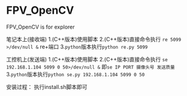 # FPV_OpenCV
FPV_OpenCV is for explorer

笔记本上(接收端)
1.(C++版本)使用脚本
2.(C++版本)直接命令执行 `re 5099 >/dev/null &` re+端口
3.`python`版本执行`python re.py 5099`

工控机上(发送端)
1.(C++版本)使用脚本
2.(C++版本)直接命令执行 `se 192.168.1.104 5099 0 50>/dev/null &`
即`se IP PORT 摄像头号 发送质量`
3.`python`版本执行`python se.py 192.168.1.104 5099 0 50 `

安装过程：
执行install.sh脚本即可
